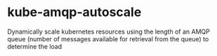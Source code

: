 # kube-amqp-autoscale
Dynamically scale kubernetes resources using the length of an AMQP queue (number of messages available for retrieval from the queue) to determine the load
